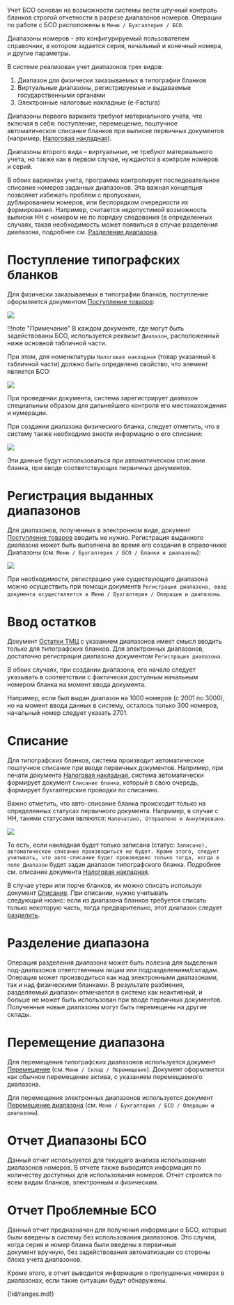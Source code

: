 Учет БСО основан на возможности системы вести штучный контроль бланков строгой отчетности в разрезе диапазонов номеров. Операции по работе с БСО расположены в `Меню / Бухгалтерия / БСО`.

Диапазоны номеров - это конфигурируемый пользователем справочник, в котором задается серия, начальный и конечный номера, и другие параметры.

В системе реализован учет диапазонов трех видов:

1.  Диапазон для физически заказываемых в типографии бланков
2.  Виртуальные диапазоны, регистрируемые и выдаваемые государственными органами
3.  Электронные налоговые накладные (e-Factura)

Диапазоны первого варианта требуют материального учета, что включая в себя: поступление, перемещение, поштучное автоматическое списание бланков при выписке первичных документов (например, [Налоговая накладная](/d/InvoiceRecord)).

Диапазоны второго вида – виртуальные, не требуют материального учета, но также как в первом случае, нуждаются в контроле номеров и серий.

В обоих вариантах учета, программа контролирует последовательное списание номеров заданных диапазонов. Эта важная концепция позволяет избежать проблем с пропусками, дублированием номеров, или беспорядком очередности их формирования. Например, считается недопустимой возможность выписки НН с номером не по порядку следования (в определенных случаях, такая необходимость может появиться в случае разделения диапазона, подробнее см. [Разделение диапазона](#SplitRange).

# Поступление типографских бланков

Для физически заказываемых в типографии бланков, поступление оформляется документом [Поступление товаров](/d/VendorInvoice):

![](img/2019_05_22_13_38_531.png)

!!!note "Примечание"
	В каждом документе, где могут быть задействованы БСО, используется реквизит `Диапазон`, расположенный ниже основной табличной части.

При этом, для номенклатуры `Налоговая накладная` (товар указанный в табличной части) должно быть определено свойство, что элемент является БСО:

![](img/2019_05_22_15_36_201.png)

При проведении документа, система зарегистрирует диапазон специальным образом для дальнейшего контроля его местонахождения и нумерации.

При создании диапазона физического бланка, следует отметить, что в систему также необходимо внести информацию о его списании:

![](img/2019_05_22_17_41_553.png)

Эти данные будут использоваться при автоматическом списании бланка, при вводе соответствующих первичных документов.

# Регистрация выданных диапазонов

Для диапазонов, полученных в электронном виде, документ [Поступление товаров](/d/VendorInvoice) вводить не нужно. Регистрация выданного диапазона может быть выполнена во время его создания в справочнике Диапазоны (см. `Меню / Бухгалтерия / БСО / Бланки и диапазоны`):

![](img/2019_05_22_15_49_132.png)

При необходимости, регистрацию уже существующего диапазона можно осуществить при помощи документв `Регистрация диапазона, ввод документа осуществляется в Меню / Бухгалтерия / Операции и диапазоны`.

# Ввод остатков

Документ [Остатки ТМЦ](/d/ItemBalances) с указанием диапазонов имеет смысл вводить только для типографских бланков. Для электронных диапазонов, достаточно регистрации диапазона документом `Регистрация диапазона`.

В обоих случаях, при создании диапазона, его начало следует указывать в соответствии с фактически доступным начальным номером бланка на момент ввода документа.

Например, если был выдан диапазон на 1000 номеров (с 2001 по 3000), но на момент ввода данных в систему, осталось только 300 номеров, начальный номер следует указать 2701.

# Списание

Для типографских бланков, система производит автоматическое поштучное списание при вводе первичных документов. Например, при печати документа [Налоговая накладная](/d/InvoiceRecord), система автоматически формирует документ `Списание бланка`, который в свою очередь, формирует бухгалтерские проводки по списанию.

Важно отметить, что авто-списание бланка происходит только на определенных статусах первичного документа. Например, в случае с НН, такими статусами являются: `Напечатано, Отправлено и Аннулировано`.

![](img/2019_05_22_17_52_474.png)

То есть, если накладная будет только записана (статус: `Записано), автоматическое списание производиться не будет. Кроме этого, следует учитывать, что авто-списание будет произведено только тогда, когда в поле Диапазон` будет задан диапазон типографского бланка. Подробнее см. описание документа [Налоговая накладная](/d/InvoiceRecord).

В случае утери или порче бланков, их можно списать используя документ [Списание](/d/WriteOff). При списании, нужно учитывать следующий нюанс: если из диапазона бланков требуется списать только некоторую часть, тогда предварительно, этот диапазон следует [разделить](#SplitRange).

# Разделение диапазона<a name=SplitRange></a>

Операция разделения диапазона может быть полезна для выделения под-диапазонов ответственным лицам или подразделениям/складам. Операция может производиться как над электронными диапазонами, так и над физическими бланками. В результате разбиения, разделяемый диапазон отмечается в системе как неактивный, и больше не может быть использован при вводе первичных документов. Полученные новые диапазоны могут быть перемещены на другие склады.

# Перемещение диапазона

Для перемещения типографских диапазонов используется документ [Перемещение](/d/Transfer) (см. `Меню / Склад / Перемещения`). Документ оформляется как обычное перемещение актива, с указанием перемещаемого диапазона.

Для перемещения электронных диапазонов используется документ [Перемещение диапазона](/d/TransferRange) (см. `Меню / Бухгалтерия / БСО / Операции и диапазоны`).

# Отчет Диапазоны БСО

Данный отчет используется для текущего анализа использования диапазонов номеров. В отчете также выводится информация по количеству доступных для использования номеров. Отчет строится по всем видам бланков, электронным и физическим.

# Отчет Проблемные БСО

Данный отчет предназначен для получения информации о БСО, которые были введены в систему без использования диапазонов. Это случаи, когда серия и номер бланка были введены в первичные документ вручную, без задействования автоматизации со стороны блока учета диапазонов.

Кроме этого, в отчет выводится информация о пропущенных номерах в диапазонах, если такие ситуации будут обнаружены.

{!id/ranges.md!}
